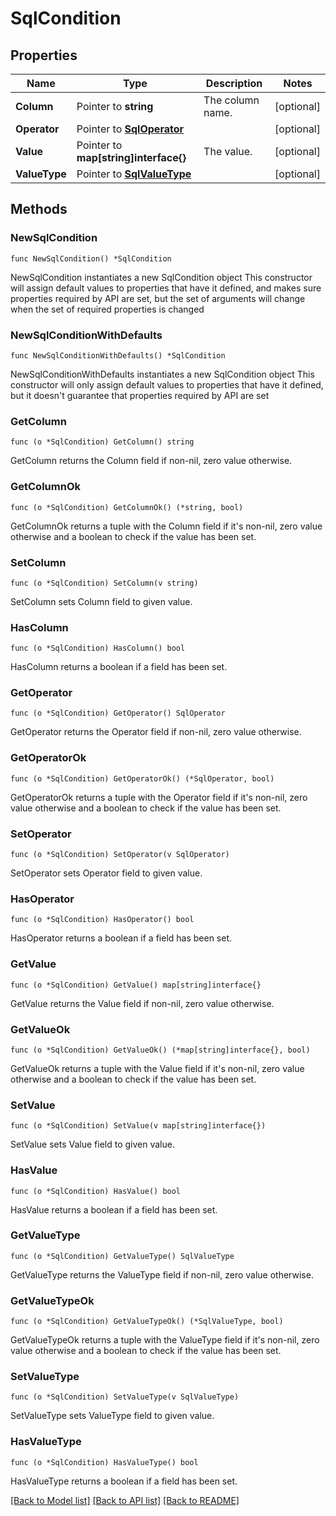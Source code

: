 # SqlCondition

## Properties

Name | Type | Description | Notes
------------ | ------------- | ------------- | -------------
**Column** | Pointer to **string** | The column name. | [optional] 
**Operator** | Pointer to [**SqlOperator**](SqlOperator.md) |  | [optional] 
**Value** | Pointer to **map[string]interface{}** | The value. | [optional] 
**ValueType** | Pointer to [**SqlValueType**](SqlValueType.md) |  | [optional] 

## Methods

### NewSqlCondition

`func NewSqlCondition() *SqlCondition`

NewSqlCondition instantiates a new SqlCondition object
This constructor will assign default values to properties that have it defined,
and makes sure properties required by API are set, but the set of arguments
will change when the set of required properties is changed

### NewSqlConditionWithDefaults

`func NewSqlConditionWithDefaults() *SqlCondition`

NewSqlConditionWithDefaults instantiates a new SqlCondition object
This constructor will only assign default values to properties that have it defined,
but it doesn't guarantee that properties required by API are set

### GetColumn

`func (o *SqlCondition) GetColumn() string`

GetColumn returns the Column field if non-nil, zero value otherwise.

### GetColumnOk

`func (o *SqlCondition) GetColumnOk() (*string, bool)`

GetColumnOk returns a tuple with the Column field if it's non-nil, zero value otherwise
and a boolean to check if the value has been set.

### SetColumn

`func (o *SqlCondition) SetColumn(v string)`

SetColumn sets Column field to given value.

### HasColumn

`func (o *SqlCondition) HasColumn() bool`

HasColumn returns a boolean if a field has been set.

### GetOperator

`func (o *SqlCondition) GetOperator() SqlOperator`

GetOperator returns the Operator field if non-nil, zero value otherwise.

### GetOperatorOk

`func (o *SqlCondition) GetOperatorOk() (*SqlOperator, bool)`

GetOperatorOk returns a tuple with the Operator field if it's non-nil, zero value otherwise
and a boolean to check if the value has been set.

### SetOperator

`func (o *SqlCondition) SetOperator(v SqlOperator)`

SetOperator sets Operator field to given value.

### HasOperator

`func (o *SqlCondition) HasOperator() bool`

HasOperator returns a boolean if a field has been set.

### GetValue

`func (o *SqlCondition) GetValue() map[string]interface{}`

GetValue returns the Value field if non-nil, zero value otherwise.

### GetValueOk

`func (o *SqlCondition) GetValueOk() (*map[string]interface{}, bool)`

GetValueOk returns a tuple with the Value field if it's non-nil, zero value otherwise
and a boolean to check if the value has been set.

### SetValue

`func (o *SqlCondition) SetValue(v map[string]interface{})`

SetValue sets Value field to given value.

### HasValue

`func (o *SqlCondition) HasValue() bool`

HasValue returns a boolean if a field has been set.

### GetValueType

`func (o *SqlCondition) GetValueType() SqlValueType`

GetValueType returns the ValueType field if non-nil, zero value otherwise.

### GetValueTypeOk

`func (o *SqlCondition) GetValueTypeOk() (*SqlValueType, bool)`

GetValueTypeOk returns a tuple with the ValueType field if it's non-nil, zero value otherwise
and a boolean to check if the value has been set.

### SetValueType

`func (o *SqlCondition) SetValueType(v SqlValueType)`

SetValueType sets ValueType field to given value.

### HasValueType

`func (o *SqlCondition) HasValueType() bool`

HasValueType returns a boolean if a field has been set.


[[Back to Model list]](../README.md#documentation-for-models) [[Back to API list]](../README.md#documentation-for-api-endpoints) [[Back to README]](../README.md)


